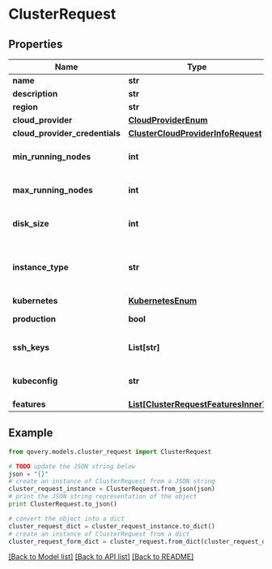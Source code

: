 # ClusterRequest


## Properties

Name | Type | Description | Notes
------------ | ------------- | ------------- | -------------
**name** | **str** | name is case-insensitive | 
**description** | **str** |  | [optional] 
**region** | **str** |  | 
**cloud_provider** | [**CloudProviderEnum**](CloudProviderEnum.md) |  | 
**cloud_provider_credentials** | [**ClusterCloudProviderInfoRequest**](ClusterCloudProviderInfoRequest.md) |  | [optional] 
**min_running_nodes** | **int** |  | [optional] [default to 1]
**max_running_nodes** | **int** |  | [optional] [default to 1]
**disk_size** | **int** | Unit is in GB. The disk size to be used for the node configuration | [optional] [default to 40]
**instance_type** | **str** | the instance type to be used for this cluster. The list of values can be retrieved via the endpoint /{CloudProvider}/instanceType | [optional] 
**kubernetes** | [**KubernetesEnum**](KubernetesEnum.md) |  | [optional] 
**production** | **bool** | specific flag to indicate that this cluster is a production one | [optional] 
**ssh_keys** | **List[str]** | Indicate your public ssh_key to remotely connect to your EC2 instance. | [optional] 
**kubeconfig** | **str** | If the cluster is a self managed one. The kubeconfig to use to connect to it | [optional] 
**features** | [**List[ClusterRequestFeaturesInner]**](ClusterRequestFeaturesInner.md) |  | [optional] 

## Example

```python
from qovery.models.cluster_request import ClusterRequest

# TODO update the JSON string below
json = "{}"
# create an instance of ClusterRequest from a JSON string
cluster_request_instance = ClusterRequest.from_json(json)
# print the JSON string representation of the object
print ClusterRequest.to_json()

# convert the object into a dict
cluster_request_dict = cluster_request_instance.to_dict()
# create an instance of ClusterRequest from a dict
cluster_request_form_dict = cluster_request.from_dict(cluster_request_dict)
```
[[Back to Model list]](../README.md#documentation-for-models) [[Back to API list]](../README.md#documentation-for-api-endpoints) [[Back to README]](../README.md)


